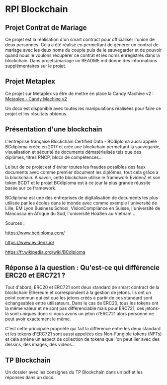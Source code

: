 # RPI Blockchain

## Projet Contrat de Mariage ##

Ce projet est la réalisation d'un smart contract pour officialiser l'union de deux personnes.
Cela a été réalisé en permettant de générer un contrat de mariage avec les deux noms du couple puis de le sauvegarder et de pouvoir quand nous le voulons récupérer ce contrat et les noms enregistrés dans la blockchain.
Dans projets/mariage un README.md donne des informations supplémentaires sur le projet.

## Projet Metaplex ##

Ce projet sur Metaplex va être de mettre en place la Candy Machive v2 : [Metaplex - Candy Machine v2](https://docs.metaplex.com/candy-machine-v2/introduction)

Un docx est disponible avec toutes les manipulations réalisées pour faire ce projet et les résultats obtenus.


## Présentation d'une blockchain ##

L'entreprise française Blockchain Certified Data - BCdiploma aussi appelé BCdiploma créée en 2017 et crée une blockchain permettant la sauvegarde, visualisation et sécurité de documents dématérialisés tels que des diplômes, titres RNCP, blocs de compétences... 

Le but de ce projet est d'éviter toutes les fraudes possibles des faux documents avec comme premier document les diplômes, tout cela grâce à la blockchain. À savoir, cette blockchain utilise le framework EvidenZ et son token BCDT et le projet BCdiploma est à ce jour la plus grande réussite basée sur ce framework. 

BCdiploma est une des entreprises de digitalisation de documents les plus utilisée par les écoles dans le monde avec comme exemple l'université de Lille, EM Lyon Business School, VisionCompliance en Suisse, l'université de Mancosca en Afrique du Sud, l'université HoaSen au Vietnam...
	
Sources :

https://www.bcdiploma.com/

https://www.evidenz.io/

https://fr.wikipedia.org/wiki/BCdiploma


## Réponse à la question : Qu'est-ce qui différencie ERC20 et ERC721 ? ##

Tout d'abord, ERC20 et ERC721 sont deux standard de smart contract de la blockchain Ethereum et correspondent à la gestion de jetons. Ils ont un point commun qui est que les jetons créés à partir de ces standard sont échangeables entre utilisateurs. 
Dans le cas de ERC20, tous les tokens ont la même valeur et ne sont pas différenciable mais pour ERC721, ces jetons-là sont uniques donc si nous avons un jeton d'ERC721 alors personne ne peut avoir exactement le même. 

C'est cette principale propriété qui fait la différence entre les deux standard et les tokens d'ERC721 sont aussi appelées des Non-Fungible tokens (NFTs) et cela amène un aspect de collection de tokens que l'on peut lier avec des dessins, des images, des vidéos...

## TP Blockchain ##

Un dossier avec les consignes du TP Blockchain dans un pdf et les réponses dans un docx.